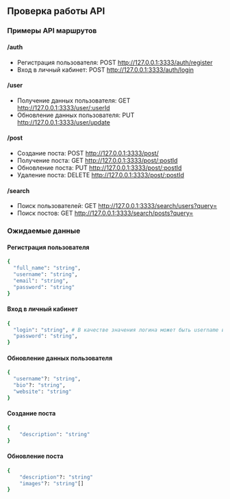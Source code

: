 ## Проверка работы API

### Примеры API маршрутов

#### /auth

- Регистрация пользователя: POST http://127.0.0.1:3333/auth/register
- Вход в личный кабинет: POST http://127.0.0.1:3333/auth/login

#### /user

- Получение данных пользователя: GET http://127.0.0.1:3333/user/:userId
- Обновление данных пользователя: PUT http://127.0.0.1:3333/user/update

#### /post

- Создание поста: POST http://127.0.0.1:3333/post/
- Получение поста: GET http://127.0.0.1:3333/post/:postId
- Обновление поста: PUT http://127.0.0.1:3333/post/:postId
- Удаление поста: DELETE http://127.0.0.1:3333/post/:postId

#### /search

- Поиск пользователей: GET http://127.0.0.1:3333/search/users?query=
- Поиск постов: GET http://127.0.0.1:3333/search/posts?query=

### Ожидаемые данные

#### Регистрация пользователя

```bash
{
  "full_name": "string",
  "username": "string",
  "email": "string",
  "password": "string"
}
```

#### Вход в личный кабинет

```bash
{
  "login": "string", # В качестве значения логина может быть username или email
  "password": "string",
}
```

#### Обновление данных пользователя

```bash
{
  "username"?: "string",
  "bio"?: "string",
  "website": "string"
}
```

#### Создание поста

```bash
{
    "description": "string"
}
```

#### Обновление поста

```bash
{
    "description"?: "string"
    "images"?: "string"[]
}
```
